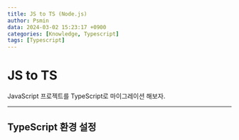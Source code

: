 ```yaml
---
title: JS to TS (Node.js)
author: Psmin
data: 2024-03-02 15:23:17 +0900
categories: [Knowledge, Typescript]
tags: [Typescript]
---
```


# JS to TS

JavaScript 프로젝트를 TypeScript로 마이그레이션 해보자.

---

## TypeScript 환경 설정
